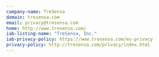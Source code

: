 ```yaml
---
company-name: TreSensa
domain: tresensa.com
email: privacy@tresensa.com
home: http://www.tresensa.com/
iab-listing-name: "TreSensa, Inc."
iab-privacy-policy: https://www.tresensa.com/eu-privacy
privacy-policy: http://tresensa.com/privacy/index.html
---
```




